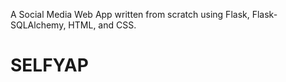 A Social Media Web App written from scratch using Flask, Flask-SQLAlchemy, HTML, and CSS.

# SELFYAP
